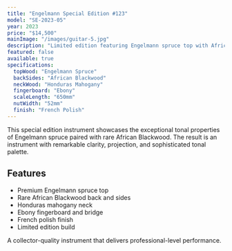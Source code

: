 ```yaml
---
title: "Engelmann Special Edition #123"
model: "SE-2023-05"
year: 2023
price: "$14,500"
mainImage: "/images/guitar-5.jpg"
description: "Limited edition featuring Engelmann spruce top with African Blackwood back and sides. Exceptional clarity and sophisticated tone."
featured: false
available: true
specifications:
  topWood: "Engelmann Spruce"
  backSides: "African Blackwood"
  neckWood: "Honduras Mahogany"
  fingerboard: "Ebony"
  scaleLength: "650mm"
  nutWidth: "52mm"
  finish: "French Polish"
---
```


This special edition instrument showcases the exceptional tonal properties of Engelmann spruce paired with rare African Blackwood. The result is an instrument with remarkable clarity, projection, and sophisticated tonal palette.

## Features

- Premium Engelmann spruce top
- Rare African Blackwood back and sides
- Honduras mahogany neck
- Ebony fingerboard and bridge
- French polish finish
- Limited edition build

A collector-quality instrument that delivers professional-level performance.
